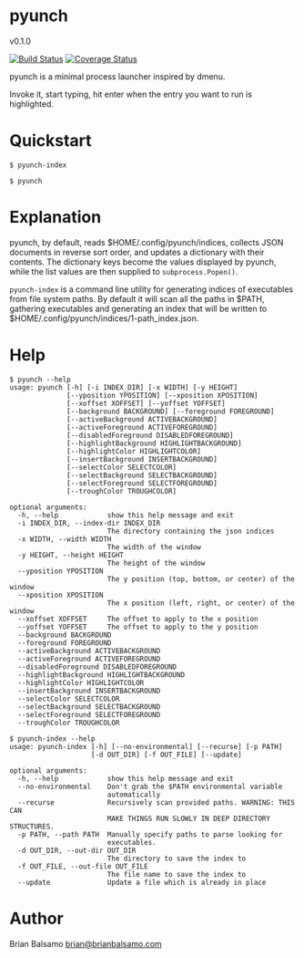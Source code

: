 # pyunch

v0.1.0

[![Build Status](https://travis-ci.org/bnbalsamo/pyunch.svg?branch=master)](https://travis-ci.org/bnbalsamo/pyunch) [![Coverage Status](https://coveralls.io/repos/github/bnbalsamo/pyunch/badge.svg?branch=master)](https://coveralls.io/github/bnbalsamo/pyunch?branch=master)

pyunch is a minimal process launcher inspired by dmenu.

Invoke it, start typing, hit enter when the entry you want to run is highlighted.

# Quickstart

```$ pyunch-index```

```$ pyunch```

# Explanation

pyunch, by default, reads $HOME/.config/pyunch/indices, collects JSON documents in reverse sort order, and updates  a dictionary with their contents. The dictionary keys become the values displayed by pyunch, while the list values are then supplied to ```subprocess.Popen()```.

```pyunch-index``` is a command line utility for generating indices of executables from file system paths. By default it will scan all the paths in $PATH, gathering executables and generating an index that will be written to $HOME/.config/pyunch/indices/1-path_index.json.

# Help

```
$ pyunch --help
usage: pyunch [-h] [-i INDEX_DIR] [-x WIDTH] [-y HEIGHT]
              [--yposition YPOSITION] [--xposition XPOSITION]
              [--xoffset XOFFSET] [--yoffset YOFFSET]
              [--background BACKGROUND] [--foreground FOREGROUND]
              [--activeBackground ACTIVEBACKGROUND]
              [--activeForeground ACTIVEFOREGROUND]
              [--disabledForeground DISABLEDFOREGROUND]
              [--highlightBackground HIGHLIGHTBACKGROUND]
              [--highlightColor HIGHLIGHTCOLOR]
              [--insertBackground INSERTBACKGROUND]
              [--selectColor SELECTCOLOR]
              [--selectBackground SELECTBACKGROUND]
              [--selectForeground SELECTFOREGROUND]
              [--troughColor TROUGHCOLOR]

optional arguments:
  -h, --help            show this help message and exit
  -i INDEX_DIR, --index-dir INDEX_DIR
                        The directory containing the json indices
  -x WIDTH, --width WIDTH
                        The width of the window
  -y HEIGHT, --height HEIGHT
                        The height of the window
  --yposition YPOSITION
                        The y position (top, bottom, or center) of the window
  --xposition XPOSITION
                        The x position (left, right, or center) of the window
  --xoffset XOFFSET     The offset to apply to the x position
  --yoffset YOFFSET     The offset to apply to the y position
  --background BACKGROUND
  --foreground FOREGROUND
  --activeBackground ACTIVEBACKGROUND
  --activeForeground ACTIVEFOREGROUND
  --disabledForeground DISABLEDFOREGROUND
  --highlightBackground HIGHLIGHTBACKGROUND
  --highlightColor HIGHLIGHTCOLOR
  --insertBackground INSERTBACKGROUND
  --selectColor SELECTCOLOR
  --selectBackground SELECTBACKGROUND
  --selectForeground SELECTFOREGROUND
  --troughColor TROUGHCOLOR
```

```
$ pyunch-index --help
usage: pyunch-index [-h] [--no-environmental] [--recurse] [-p PATH]
                    [-d OUT_DIR] [-f OUT_FILE] [--update]

optional arguments:
  -h, --help            show this help message and exit
  --no-environmental    Don't grab the $PATH environmental variable
                        automatically
  --recurse             Recursively scan provided paths. WARNING: THIS CAN
                        MAKE THINGS RUN SLOWLY IN DEEP DIRECTORY STRUCTURES.
  -p PATH, --path PATH  Manually specify paths to parse looking for
                        executables.
  -d OUT_DIR, --out-dir OUT_DIR
                        The directory to save the index to
  -f OUT_FILE, --out-file OUT_FILE
                        The file name to save the index to
  --update              Update a file which is already in place
```

# Author
Brian Balsamo <brian@brianbalsamo.com>
